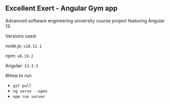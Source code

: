 ## Excellent Exert - Angular Gym app

Advanced software engineering university course project featuring Angular 13.

Versions used:

node.js: `v18.12.1`

npm: `v8.19.2`

Angular: `13.3.3`

#How to run
- `git pull`
- `ng serve --open`
- `npm run server`
